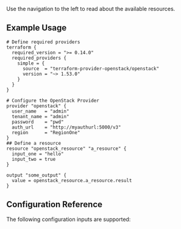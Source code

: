 Use the navigation to the left to read about the available resources.

## Example Usage

```hcl
# Define required providers
terraform {
  required_version = ">= 0.14.0"
  required_providers {
    simple = {
      source  = "terraform-provider-openstack/openstack"
      version = "~> 1.53.0"
    }
  }
}

# Configure the OpenStack Provider
provider "openstack" {
  user_name   = "admin"
  tenant_name = "admin"
  password    = "pwd"
  auth_url    = "http://myauthurl:5000/v3"
  region      = "RegionOne"
}
## Define a resource
resource "openstack_resource" "a_resource" {
  input_one = "hello"
  input_two = true
}

output "some_output" {
  value = openstack_resource.a_resource.result
}
```

## Configuration Reference
The following configuration inputs are supported:
